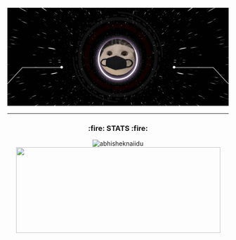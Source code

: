 <p align="center">
  <img src="https://github.com/ZyKaiyZ/ZyKaiyZ/blob/main/header.gif">
</p>
<hr></hr>

<!--
<h3 align="center">:cloud: LANGUAGES & TOOLS :cloud:</h3>

<p align="center">
  <code><img src="https://raw.githubusercontent.com/devicons/devicon/master/icons/cplusplus/cplusplus-original.svg" alt="cplusplus" width="40" height="40"/></code>
  <code><img src="https://raw.githubusercontent.com/devicons/devicon/master/icons/python/python-original.svg" alt="python" width="40" height="40"/></code>
</p>
<hr></hr>
-->
<h3 align="center">:fire: STATS :fire:</h3>

<p align="center">
  <img src="https://github-readme-stats.vercel.app/api?username=zykaiyz&show_icons=true&theme=gotham" alt="abhisheknaiidu" style="height:195px; width:465px;" />
  <img src="https://github-readme-stats.vercel.app/api/top-langs?username=zykaiyz&show_icons=true&locale=en&layout=compact&theme=gotham" alt=""  style="height:195px ; width:465px;"/>
</p>

<!--
<hr></hr>
<p align="center">
  <img src="https://images.plurk.com/3c0n5PEEocrRfHq8l6F28l.gif">
</p><p></p>
-->
